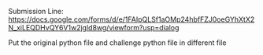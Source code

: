 Submission Line: https://docs.google.com/forms/d/e/1FAIpQLSf1aOMp24hbfFZJ0oeGYhXtX2N_xiLEQDHvQY6V1w2jgld8wg/viewform?usp=dialog

Put the original python file and challenge python file in different file

